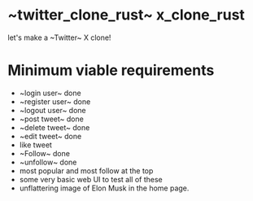 # ~twitter_clone_rust~ x_clone_rust
let's make a ~Twitter~ X clone!

# Minimum viable requirements
* ~login user~ done
* ~register user~ done
* ~logout user~ done
* ~post tweet~ done
* ~delete tweet~ done
* ~edit tweet~ done
* like tweet
* ~Follow~ done
* ~unfollow~ done
* most popular and most follow at the top
* some very basic web UI to test all of these 
* unflattering image of Elon Musk in the home page. 
